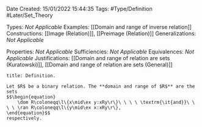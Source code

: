 <div class="topSpace"></div>

Date Created: 15/01/2022 15:44:35
Tags: #Type/Definition #Later/Set_Theory

Types: _Not Applicable_
Examples: [[Domain and range of inverse relation]]
Constructions: [[Image (Relation)]], [[Preimage (Relation)]]
Generalizations: _Not Applicable_

Properties: _Not Applicable_
Sufficiencies: _Not Applicable_
Equivalences: _Not Applicable_
Justifications: [[Domain and range of relation are sets (Kuratowski)]], [[Domain and range of relation are sets (General)]]

``` ad-Definition
title: Definition.

Let $R$ be a binary relation. The **domain and range of $R$** are the sets
$$\begin{equation}
    \dom R\coloneqq\l\{x\mid\ex y:xRy\r\}\ \ \ \ \textrm{\it{and}}\ \ \ \ \ran R\coloneqq\l\{y\mid\ex x:xRy\r\},
\end{equation}$$
respectively.

```
